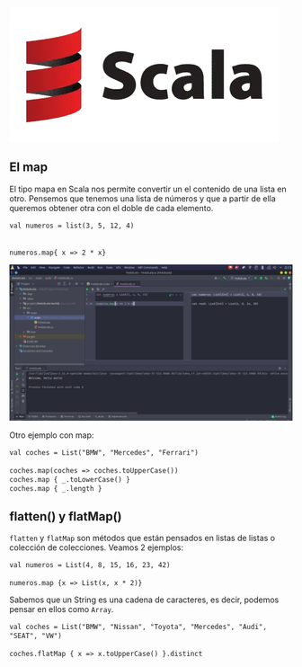 ![](https://raw.githubusercontent.com/gabrielfernando01/scala/main/map/image/header.png)

## El map

El tipo mapa en Scala nos permite convertir un el contenido de una lista en otro. Pensemos que tenemos una lista de números y que a partir de ella queremos obtener otra con el doble de cada elemento.

```
val numeros = list(3, 5, 12, 4)


numeros.map{ x => 2 * x}
```

![](https://raw.githubusercontent.com/gabrielfernando01/scala/main/map/image/map.png)

Otro ejemplo con map:

```
val coches = List("BMW", "Mercedes", "Ferrari")

coches.map(coches => coches.toUpperCase())
coches.map { _.toLowerCase() }
coches.map { _.length }
```

## flatten() y flatMap()

<code>flatten</code> y <code>flatMap</code> son métodos que están pensados en listas de listas o colección de colecciones. Veamos 2 ejemplos:

```
val numeros = List(4, 8, 15, 16, 23, 42)

numeros.map {x => List(x, x * 2)}
```

Sabemos que un String es una cadena de caracteres, es decir, podemos pensar en ellos como <code>Array</code>.

```
val coches = List("BMW", "Nissan", "Toyota", "Mercedes", "Audi", "SEAT", "VW")

coches.flatMap { x => x.toUpperCase() }.distinct
```



